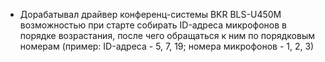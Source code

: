 * Дорабатывал драйвер конференц-системы BKR BLS-U450M возможностью при старте собирать ID-адреса микрофонов в порядке возрастания, после чего обращаться к ним по порядковым номерам (пример: ID-адреса - 5, 7, 19; номера микрофонов - 1, 2, 3)